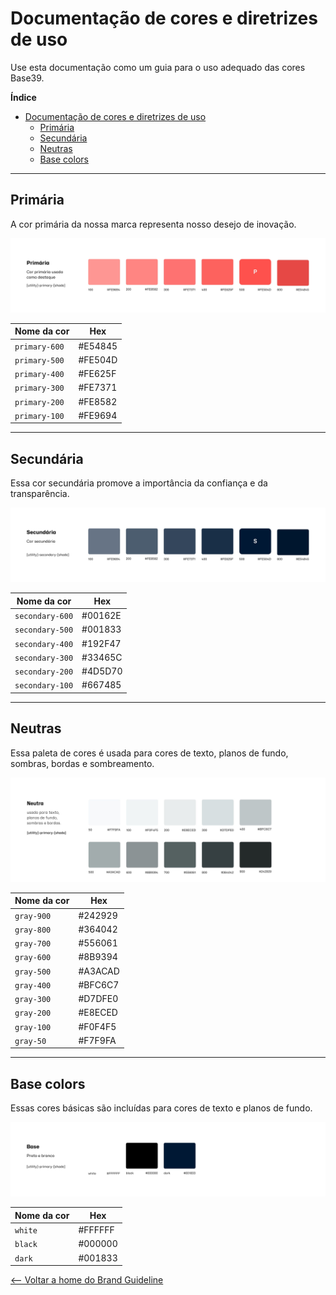 # Documentação de cores e diretrizes de uso

Use esta documentação como um guia para o uso adequado das cores Base39.

**Índice**
- [Documentação de cores e diretrizes de uso](#documentação-de-cores-e-diretrizes-de-uso)
  - [Primária](#primária)
  - [Secundária](#secundária)
  - [Neutras](#neutras)
  - [Base colors](#base-colors)

---

## Primária

A cor primária da nossa marca representa nosso desejo de inovação.

![Primary purple shades](./assets/color-primary.jpg)

| Nome da cor | Hex |
| --- | --- |
| `primary-600` | #E54845 |
| `primary-500` | #FE504D |
| `primary-400` | #FE625F |
| `primary-300` | #FE7371 |
| `primary-200` | #FE8582 |
| `primary-100` | #FE9694 |

---

## Secundária

Essa cor secundária promove a importância da confiança e da transparência.

![Secondary blue shades](./assets/color-secondary.jpg)

| Nome da cor | Hex |
| --- | --- |
| `secondary-600` | #00162E |
| `secondary-500` | #001833 |
| `secondary-400` | #192F47 |
| `secondary-300` | #33465C |
| `secondary-200` | #4D5D70 |
| `secondary-100` | #667485 |

---

## Neutras

Essa paleta de cores é usada para cores de texto, planos de fundo, sombras, bordas e sombreamento.

![Gray (neutrals) shades](./assets/color-gray.jpg)

| Nome da cor | Hex |
| --- | --- |
| `gray-900` | #242929 |
| `gray-800` | #364042 |
| `gray-700` | #556061 |
| `gray-600` | #8B9394 |
| `gray-500` | #A3ACAD |
| `gray-400` | #BFC6C7 |
| `gray-300` | #D7DFE0 |
| `gray-200` | #E8ECED |
| `gray-100` | #F0F4F5 |
| `gray-50` | #F7F9FA |

---

## Base colors

Essas cores básicas são incluídas para cores de texto e planos de fundo.

![Base colors](./assets/color-base.jpg)

| Nome da cor | Hex |
| --- | --- |
| `white` | #FFFFFF |
| `black` | #000000 |
| `dark` | #001833 |

[<-- Voltar a home do Brand Guideline](/brand-guidelines/README.md)